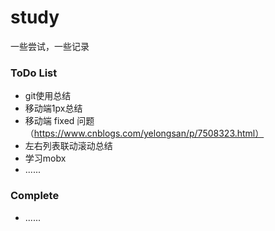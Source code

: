 # study
一些尝试，一些记录

### ToDo List
- git使用总结
- 移动端1px总结
- 移动端 fixed 问题（https://www.cnblogs.com/yelongsan/p/7508323.html）
- 左右列表联动滚动总结
- 学习mobx
- ......

### Complete
- ......
